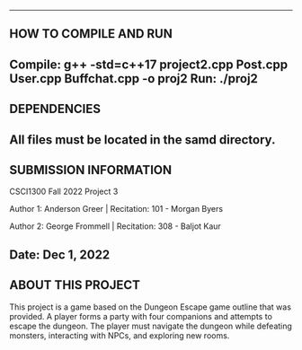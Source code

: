 ------------------------
HOW TO COMPILE AND RUN
------------------------
Compile: g++ -std=c++17 project2.cpp Post.cpp User.cpp Buffchat.cpp -o 
proj2
Run: ./proj2
------------------------
DEPENDENCIES
------------------------
All files must be located in the samd directory.
------------------------
SUBMISSION INFORMATION
------------------------
CSCI1300 Fall 2022 Project 3

Author 1: Anderson Greer | Recitation: 101 - Morgan Byers

Author 2: George Frommell | Recitation: 308 - Baljot Kaur

Date: Dec 1, 2022
------------------------
ABOUT THIS PROJECT
------------------------
This project is a game based on the Dungeon Escape game outline that was provided. 
A player forms a party with four companions and attempts to escape the dungeon.
The player must navigate the dungeon while defeating monsters, interacting with
NPCs, and exploring new rooms. 
